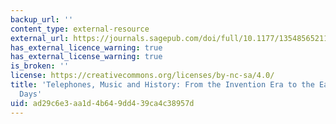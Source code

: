 ```yaml
---
backup_url: ''
content_type: external-resource
external_url: https://journals.sagepub.com/doi/full/10.1177/13548565211028810
has_external_licence_warning: true
has_external_license_warning: true
is_broken: ''
license: https://creativecommons.org/licenses/by-nc-sa/4.0/
title: 'Telephones, Music and History: From the Invention Era to the Early Smartphone
  Days'
uid: ad29c6e3-aa1d-4b64-9dd4-39ca4c38957d
---
```

